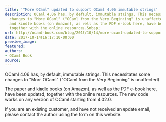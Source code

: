 ```yaml
---
title: '"More OCaml" updated to support OCaml 4.06 immutable strings'
description: OCaml 4.06 has, by default, immutable strings. This necessitates some
  changes to "More OCaml" ("OCaml from the Very Beginning" is unaffected).  The paper
  and kindle books (on Amazon), as well as the PDF e-book here, have been updated,
  together with the online resources.&nbsp;
url: http://ocaml-book.com/blog/2017/10/14/more-ocaml-updated-to-support-ocaml-406-immutable-strings
date: 2017-10-14T16:17:10-00:00
preview_image:
featured:
authors:
- OCaml Book
source:
---
```


<p>OCaml 4.06 has, by default, immutable strings. This necessitates some changes to &quot;More OCaml&quot; (&quot;OCaml from the Very Beginning&quot; is unaffected).</p><p>The paper and kindle books (on Amazon), as well as the PDF e-book here, have been updated, together with the online resources.&nbsp;The new code works on any version of OCaml starting from 4.02.0.</p><p>If you are an existing customer, and have not received an update email, please contact the author using the form on this website.</p>
